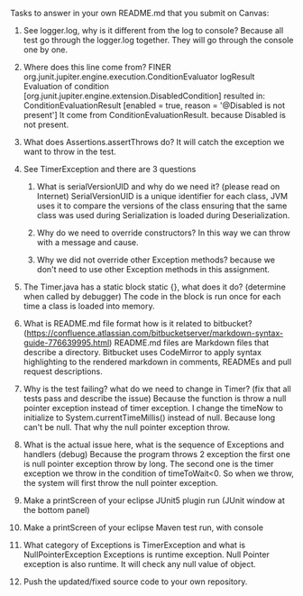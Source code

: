 Tasks to answer in your own README.md that you submit on Canvas:

1.  See logger.log, why is it different from the log to console?
Because all test go through the logger.log together. They will go through the console one by one. 

2.  Where does this line come from? FINER org.junit.jupiter.engine.execution.ConditionEvaluator logResult Evaluation of condition [org.junit.jupiter.engine.extension.DisabledCondition] resulted in: ConditionEvaluationResult [enabled = true, reason = '@Disabled is not present']
It come from ConditionEvaluationResult. because Disabled is not present.

3.  What does Assertions.assertThrows do?
It will catch the exception we want to throw in the test. 

4.  See TimerException and there are 3 questions
    1.  What is serialVersionUID and why do we need it? (please read on Internet)
	SerialVersionUID is a unique identifier for each class, JVM uses it to compare the 	versions of the class ensuring that the same class was used during Serialization 	is loaded during Deserialization. 

    2.  Why do we need to override constructors?
	In this way we can throw with a message and cause.

    3.  Why we did not override other Exception methods?
	because we don't need to use other Exception methods in this assignment.
	
5.  The Timer.java has a static block static {}, what does it do? (determine when called by debugger)
The code in the block is run once for each time a class is loaded into memory.

6.  What is README.md file format how is it related to bitbucket? (https://confluence.atlassian.com/bitbucketserver/markdown-syntax-guide-776639995.html)
README.md files are Markdown files that describe a directory. Bitbucket uses CodeMirror to apply syntax highlighting to the rendered markdown in comments, READMEs and pull request descriptions.

7.  Why is the test failing? what do we need to change in Timer? (fix that all tests pass and describe the issue)
Because the function is throw a null pointer exception instead of timer exception. I change the timeNow to initialize to System.currentTimeMillis() instead of null. Because long can't be null. That why the null pointer exception throw.

8.  What is the actual issue here, what is the sequence of Exceptions and handlers (debug)
Because the program throws 2 exception the first one is null pointer exception throw by long. The second one is the timer exception we throw in the condition of timeToWait<0. So when we throw, the system will first throw the null pointer exception.

9.  Make a printScreen of your eclipse JUnit5 plugin run (JUnit window at the bottom panel) 
10.  Make a printScreen of your eclipse Maven test run, with console
11.  What category of Exceptions is TimerException and what is NullPointerException
Exceptions is runtime exception. Null Pointer exception is also runtime. It will check any null value of object.

12.  Push the updated/fixed source code to your own repository.
